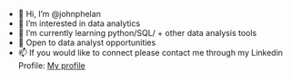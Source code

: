 - 👋 Hi, I’m @johnphelan
- 👀 I’m interested in data analytics
- 🌱 I’m currently learning python/SQL/ + other data analysis tools
- 💞️ Open to data analyst opportunities
- 📫 If you would like to connect please contact me through my Linkedin Profile: [My profile](https://www.linkedin.com/in/johnphelan0/)

<!---
johnphelan/johnphelan is a ✨ special ✨ repository because its `README.md` (this file) appears on your GitHub profile.
You can click the Preview link to take a look at your changes.
--->

